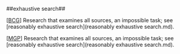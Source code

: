 ##exhaustive search##

\[[BCG](SOURCES.md#BCG)\] Research that examines all sources, an impossible task; see [reasonably exhaustive search](reasonably exhaustive search.md).

\[[MGP](SOURCES.md#MGP)\] Research that examines all sources, an impossible task; see [reasonably exhaustive search](reasonably exhaustive search.md).
